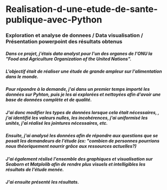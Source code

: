 # Realisation-d-une-etude-de-sante-publique-avec-Python
### Exploration et analyse de donnees / Data visualisation / Présentation powerpoint des résultats obtenus
##### Dans ce projet, j'étais data analyst pour l'un des organes de l'ONU la "Food and Agriculture Organization of the United Nations".
##### L'objectif était de réaliser une étude de grande ampleur sur l'alimentation dans le monde.
##### Pour répondre à la demande, j'ai dans un premier temps importé les données sur Pyhton, puis je les ai explorées et nettoyées afin d'avoir une base de données complète et de qualité.
##### J'ai donc modifier les types de données lorsque cela était nécessaires, , j'ai identifié les valeurs nulles, les incohérences, j'ai uniformisé les unités, j'ai réalisé les jointures nécessaires, etc.
##### Ensuite, j'ai analysé les données afin de répondre aux questions que se posait les demandeurs de l'étude (ex: "combien de personnes pourrions nous théoriquement nourrir grâce aux ressources actuelles?)
##### J'ai également réslisé l'ensemble des graphiques et visualisation sur Seaborn et Matplolib afin de rendre plus visuels et intelligibles les résultats de l'étude menée.
##### J'ai ensuite présenté les résultats.
